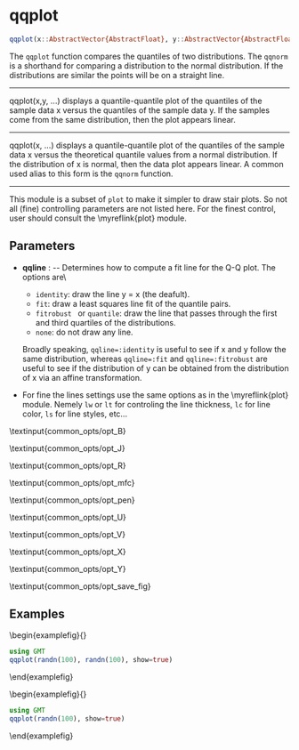 # qqplot

```julia
qqplot(x::AbstractVector{AbstractFloat}, y::AbstractVector{AbstractFloat}; kwargs...)
```

The `qqplot` function compares the quantiles of two distributions. The `qqnorm` is a shorthand for comparing a
distribution to the normal distribution. If the distributions are similar the points will be on a straight line.

---
qqplot(x,y, ...) displays a quantile-quantile plot of the quantiles of the sample data x versus the quantiles
of the sample data y. If the samples come from the same distribution, then the plot appears linear.

---
qqplot(x, ...) displays a quantile-quantile plot of the quantiles of the sample data x versus the theoretical
quantile values from a normal distribution. If the distribution of x is normal, then the data plot appears linear.
A common used alias to this form is the `qqnorm` function.

-----------
This module is a subset of `plot` to make it simpler to draw stair plots. So not all (fine)
controlling parameters are not listed here. For the finest control, user should consult the \myreflink{plot} module.

Parameters
----------

- **qqline** : -- Determines how to compute a fit line for the Q-Q plot. The options are\
    - `identity`: draw the line y = x (the deafult).
    - `fit`: draw a least squares line fit of the quantile pairs.
    - `fitrobust ` or `quantile`: draw the line that passes through the first and third quartiles of the distributions.
    - `none`: do not draw any line.

	Broadly speaking, `qqline=:identity` is useful to see if x and y follow the same distribution, whereas `qqline=:fit` and `qqline=:fitrobust` are useful to see if the distribution of y can be obtained from the distribution of x via an affine transformation.

- For fine the lines settings use the same options as in the \myreflink{plot} module. Nemely `lw` or `lt` for
    controling the line thickness, `lc` for line color, `ls` for line styles, etc...

\textinput{common_opts/opt_B}

\textinput{common_opts/opt_J}

\textinput{common_opts/opt_R}

\textinput{common_opts/opt_mfc}

\textinput{common_opts/opt_pen}

\textinput{common_opts/opt_U}

\textinput{common_opts/opt_V}

\textinput{common_opts/opt_X}

\textinput{common_opts/opt_Y}

\textinput{common_opts/opt_save_fig}

Examples
--------

\begin{examplefig}{}
```julia
using GMT
qqplot(randn(100), randn(100), show=true)
```
\end{examplefig}


\begin{examplefig}{}
```julia
using GMT
qqplot(randn(100), show=true)
```
\end{examplefig}
